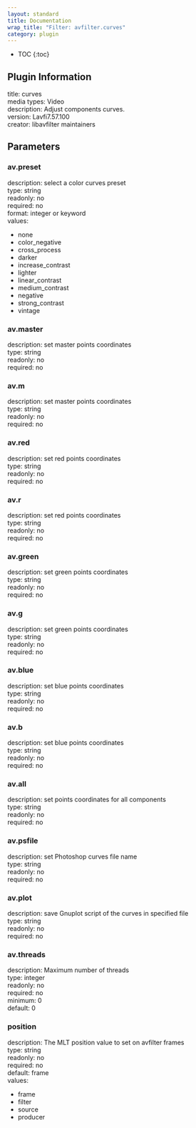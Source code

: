 ```yaml
---
layout: standard
title: Documentation
wrap_title: "Filter: avfilter.curves"
category: plugin
---
```

* TOC
{:toc}

## Plugin Information

title: curves  
media types:
Video  
description: Adjust components curves.  
version: Lavfi7.57.100  
creator: libavfilter maintainers  

## Parameters

### av.preset

  
description:
select a color curves preset  
type: string  
readonly: no  
required: no  
format: integer or keyword  
values:  

* none
* color_negative
* cross_process
* darker
* increase_contrast
* lighter
* linear_contrast
* medium_contrast
* negative
* strong_contrast
* vintage

### av.master

  
description:
set master points coordinates  
type: string  
readonly: no  
required: no  

### av.m

  
description:
set master points coordinates  
type: string  
readonly: no  
required: no  

### av.red

  
description:
set red points coordinates  
type: string  
readonly: no  
required: no  

### av.r

  
description:
set red points coordinates  
type: string  
readonly: no  
required: no  

### av.green

  
description:
set green points coordinates  
type: string  
readonly: no  
required: no  

### av.g

  
description:
set green points coordinates  
type: string  
readonly: no  
required: no  

### av.blue

  
description:
set blue points coordinates  
type: string  
readonly: no  
required: no  

### av.b

  
description:
set blue points coordinates  
type: string  
readonly: no  
required: no  

### av.all

  
description:
set points coordinates for all components  
type: string  
readonly: no  
required: no  

### av.psfile

  
description:
set Photoshop curves file name  
type: string  
readonly: no  
required: no  

### av.plot

  
description:
save Gnuplot script of the curves in specified file  
type: string  
readonly: no  
required: no  

### av.threads

  
description:
Maximum number of threads  
type: integer  
readonly: no  
required: no  
minimum: 0  
default: 0  

### position

  
description:
The MLT position value to set on avfilter frames  
type: string  
readonly: no  
required: no  
default: frame  
values:  

* frame
* filter
* source
* producer

